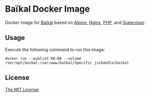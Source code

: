 # Baïkal Docker Image

Docker image for [Baïkal][1] based on [Alpine][2], [Nginx][3], [PHP][4], and [Supervisor][5].

## Usage

Execute the following command to run this image:

```shell
docker run --publish 80:80 --volume /var/opt/baikal:/var/www/baikal/Specific jsshandle/baikal
```

## License

[The MIT License](LICENSE)

[1]: http://sabre.io/baikal/
[2]: https://github.com/gliderlabs/docker-alpine
[3]: https://www.nginx.com/
[4]: http://php.net/
[5]: http://supervisord.org/
